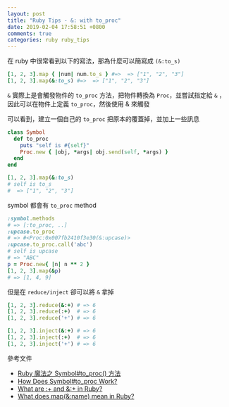 ```yaml
---
layout: post
title: "Ruby Tips - &: with to_proc"
date: 2019-02-04 17:58:51 +0800
comments: true
categories: ruby ruby_tips
---
```


<!-- more -->

在 ruby 中很常看到以下的寫法，那為什麼可以簡寫成 `(&:to_s)`

```ruby
[1, 2, 3].map { |num| num.to_s } #=>  => ["1", "2", "3"]
[1, 2, 3].map(&:to_s) #=>  => ["1", "2", "3"]
```

`&` 實際上是會觸發物件的 `to_proc` 方法，把物件轉換為 `Proc`，並嘗試指定給 `&` ，因此可以在物件上定義 `to_proc`，然後使用 & 來觸發

可以看到，建立一個自己的 `to_proc` 把原本的覆蓋掉，並加上一些訊息

```ruby
class Symbol
  def to_proc
    puts "self is #{self}"
    Proc.new { |obj, *args| obj.send(self, *args) }
  end
end

[1, 2, 3].map(&:to_s)
# self is to_s
#  => ["1", "2", "3"]
```

symbol 都會有 `to_proc` method

```ruby
:symbol.methods
# => [:to_proc, ..]
:upcase.to_proc
# => #<Proc:0x007fb2410f3e30(&:upcase)>
:upcase.to_proc.call('abc')
# self is upcase
# => "ABC"
p = Proc.new{ |n| n ** 2 }
[1, 2, 3].map(&p)
# => [1, 4, 9]
```

但是在 `reduce/inject` 卻可以將 `&` 拿掉

```ruby
[1, 2, 3].reduce(&:+) # => 6
[1, 2, 3].reduce(:+)  # => 6
[1, 2, 3].reduce('+') # => 6

[1, 2, 3].inject(&:+) # => 6
[1, 2, 3].inject(:+)  # => 6
[1, 2, 3].inject('+') # => 6
```

參考文件

* [Ruby 魔法之 Symbol#to_proc() 方法](https://www.jianshu.com/p/4fa98d829fc9)
* [How Does Symbol#to_proc Work?](http://benjamintan.io/blog/2015/03/16/how-does-symbol-to_proc-work/)
* [What are :+ and &:+ in Ruby?](https://stackoverflow.com/questions/2697024/what-are-and-in-ruby/51572627)
* [What does map(&:name) mean in Ruby?](https://stackoverflow.com/questions/1217088/what-does-mapname-mean-in-ruby)
